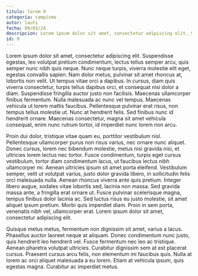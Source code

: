 ```yaml
---
titulo: lorem 9
categoria: campismo
autor: lauti
fecha: 09/03/24
descripcion: Lorem ipsum dolor sit amet, consectetur adipiscing elit. Suspendisse egestas, leo volutpat pretium condimentum, lectus tellus semper arcu, quis semper nunc nibh quis neque. Nunc neque turpis, viverra molestie elit eget, egestas convallis sapien.
id: 9
---
```


 Lorem ipsum dolor sit amet, consectetur adipiscing elit. Suspendisse egestas, leo volutpat pretium condimentum, lectus tellus semper arcu, quis semper nunc nibh quis neque. Nunc neque turpis, viverra molestie elit eget, egestas convallis sapien. Nam dolor metus, pulvinar sit amet rhoncus at, lobortis non velit. Ut tempus vitae orci a dapibus. In cursus, diam quis viverra consectetur, turpis tellus dapibus orci, et consequat nisi dolor a diam. Suspendisse fringilla auctor justo non facilisis. Maecenas ullamcorper finibus fermentum. Nulla malesuada ac nunc vel tempus. Maecenas vehicula ut lorem mattis faucibus. Pellentesque pulvinar erat risus, non tempus tellus molestie ut. Nunc at hendrerit felis. Sed finibus nunc id hendrerit ornare. Maecenas consectetur, magna sit amet vehicula consequat, enim nunc rutrum tortor, id imperdiet nunc lorem non arcu.

Proin dui dolor, tristique vitae quam eu, porttitor vestibulum nisl. Pellentesque ullamcorper purus non risus varius, nec ornare nunc aliquet. Donec cursus, lorem nec bibendum molestie, metus nisi gravida nisi, et ultricies lorem lectus nec tortor. Fusce condimentum, turpis eget cursus vestibulum, tortor diam condimentum lacus, ut faucibus lectus nibh ullamcorper mi. Aenean ultricies ipsum sit amet porta eleifend. Vestibulum semper, velit ut volutpat varius, justo dolor gravida libero, in sollicitudin felis orci malesuada nulla. Aenean rhoncus viverra ante quis pretium. Integer libero augue, sodales vitae lobortis sed, lacinia non massa. Sed gravida massa ante, a fringilla erat ornare ut. Fusce pulvinar scelerisque magna, tempus finibus dolor lacinia ac. Sed luctus risus eu justo molestie, sit amet aliquet ipsum pretium. Morbi quis imperdiet diam. Proin in sem porta, venenatis nibh vel, ullamcorper erat. Lorem ipsum dolor sit amet, consectetur adipiscing elit.

Quisque metus metus, fermentum non dignissim sit amet, varius a lacus. Phasellus auctor laoreet neque at aliquam. Donec condimentum nunc justo, quis hendrerit leo hendrerit vel. Fusce fermentum nec leo ac tristique. Aenean pharetra volutpat ultricies. Curabitur dignissim sem at est placerat cursus. Praesent cursus arcu felis, non elementum mi faucibus quis. Nulla at lorem ac orci aliquet malesuada a eu lorem. Etiam at vehicula ipsum, quis egestas magna. Curabitur ac imperdiet metus. 